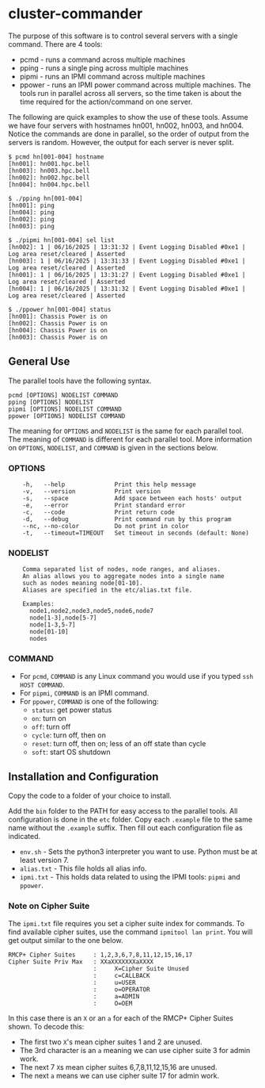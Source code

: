 # cluster-commander

The purpose of this software is to control several servers with a single command.
There are 4 tools:
* pcmd - runs a command across multiple machines
* pping - runs a single ping across multiple machines
* pipmi - runs an IPMI command across multiple machines
* ppower - runs an IPMI power command across multiple machines.
The tools run in parallel across all servers, so the time taken is about the time required for the action/command on one server.

The following are quick examples to show the use of these tools.
Assume we have four servers with hostnames hn001, hn002, hn003, and hn004.
Notice the commands are done in parallel, so the order of output from the servers is random.
However, the output for each server is never split.
```
$ pcmd hn[001-004] hostname
[hn001]: hn001.hpc.bell
[hn003]: hn003.hpc.bell
[hn002]: hn002.hpc.bell
[hn004]: hn004.hpc.bell
```
```
$ ./pping hn[001-004]
[hn001]: ping
[hn004]: ping
[hn002]: ping
[hn003]: ping
```
```
$ ./pipmi hn[001-004] sel list
[hn002]: 1 | 06/16/2025 | 13:31:32 | Event Logging Disabled #0xe1 | Log area reset/cleared | Asserted
[hn003]: 1 | 06/16/2025 | 13:31:33 | Event Logging Disabled #0xe1 | Log area reset/cleared | Asserted
[hn001]: 1 | 06/16/2025 | 13:31:27 | Event Logging Disabled #0xe1 | Log area reset/cleared | Asserted
[hn004]: 1 | 06/16/2025 | 13:31:32 | Event Logging Disabled #0xe1 | Log area reset/cleared | Asserted
```
```
$ ./ppower hn[001-004] status
[hn001]: Chassis Power is on
[hn002]: Chassis Power is on
[hn004]: Chassis Power is on
[hn003]: Chassis Power is on
```

## General Use
The parallel tools have the following syntax.

```
pcmd [OPTIONS] NODELIST COMMAND
pping [OPTIONS] NODELIST
pipmi [OPTIONS] NODELIST COMMAND
ppower [OPTIONS] NODELIST COMMAND
```

The meaning for `OPTIONS` and `NODELIST` is the same for each parallel tool.
The meaning of `COMMAND` is different for each parallel tool.
More information on `OPTIONS`, `NODELIST`, and `COMMAND` is given in the sections below.

### OPTIONS
```
    -h,   --help              Print this help message
    -v,   --version           Print version
    -s,   --space             Add space between each hosts' output
    -e,   --error             Print standard error
    -c,   --code              Print return code
    -d,   --debug             Print command run by this program
    --nc, --no-color          Do not print in color
    -t,   --timeout=TIMEOUT   Set timeout in seconds (default: None)
```

### NODELIST
```
    Comma separated list of nodes, node ranges, and aliases.
    An alias allows you to aggregate nodes into a single name
    such as nodes meaning node[01-10].
    Aliases are specified in the etc/alias.txt file.

    Examples:
      node1,node2,node3,node5,node6,node7
      node[1-3],node[5-7]
      node[1-3,5-7]
      node[01-10]
      nodes
```

### COMMAND
* For `pcmd`, `COMMAND` is any Linux command you would use if you typed `ssh HOST COMMAND`.
* For `pipmi`, `COMMAND` is an IPMI command.
* For `ppower`, `COMMAND` is one of the following:
  * `status`: get power status
  * `on`:     turn on
  * `off`:    turn off
  * `cycle`:  turn off, then on
  * `reset`:  turn off, then on; less of an off state than cycle
  * `soft`:   start OS shutdown


## Installation and Configuration
Copy the code to a folder of your choice to install.

Add the `bin` folder to the PATH for easy access to the parallel tools.
All configuration is done in the `etc` folder.
Copy each `.example` file to the same name without the `.example` suffix.
Then fill out each configuration file as indicated.

* `env.sh` - Sets the python3 interpreter you want to use.  Python must be at least version 7.
* `alias.txt` - This file holds all alias info.
* `ipmi.txt` - This holds data related to using the IPMI tools: `pipmi` and `ppower`.

### Note on Cipher Suite
The `ipmi.txt` file requires you set a cipher suite index for commands.
To find available cipher suites, use the command `ipmitool lan print`.
You will get output similar to the one below.

```
RMCP+ Cipher Suites     : 1,2,3,6,7,8,11,12,15,16,17
Cipher Suite Priv Max   : XXaXXXXXXXaXXXX
                        :     X=Cipher Suite Unused
                        :     c=CALLBACK
                        :     u=USER
                        :     o=OPERATOR
                        :     a=ADMIN
                        :     O=OEM
```

In this case there is an `X` or an `a` for each of the RMCP+ Cipher Suites shown.
To decode this:
* The first two `X`'s mean cipher suites 1 and 2 are unused.
* The 3rd character is an `a` meaning we can use cipher suite 3 for admin work.
* The next 7 `X`s mean cipher suites 6,7,8,11,12,15,16 are unused.
* The next `a` means we can use cipher suite 17 for admin work.


